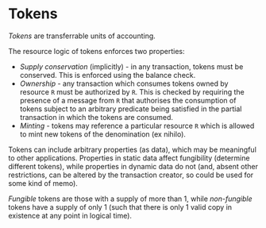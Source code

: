 # Tokens

*Tokens* are transferrable units of accounting.

The resource logic of tokens enforces two properties:
- *Supply conservation* (implicitly) - in any transaction, tokens must be conserved. This is enforced using the balance check.
- *Ownership* - any transaction which consumes tokens owned by resource `R` must be authorized by `R`. This is checked by requiring the presence of a message from `R` that authorises the consumption of tokens subject to an arbitrary predicate being satisfied in the partial transaction in which the tokens are consumed.
- *Minting* - tokens may reference a particular resource `R` which is allowed to mint new tokens of the denomination (ex nihilo).

Tokens can include arbitrary properties (as data), which may be meaningful to other applications. Properties in static data affect fungibility (determine different tokens), while properties in dynamic data do not (and, absent other restrictions, can be altered by the transaction creator, so could be used for some kind of memo).

*Fungible* tokens are those with a supply of more than 1, while *non-fungible* tokens have a supply of only 1 (such that there is only 1 valid copy in existence at any point in logical time).
